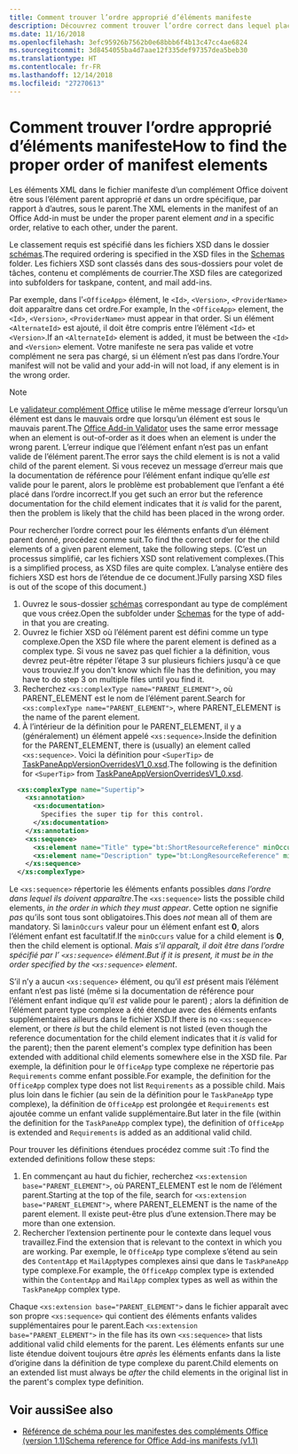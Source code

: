 ```yaml
---
title: Comment trouver l’ordre approprié d’éléments manifeste
description: Découvrez comment trouver l’ordre correct dans lequel placer les éléments enfants dans un élément parent.
ms.date: 11/16/2018
ms.openlocfilehash: 3efc95926b7562b0e68bbb6f4b13c47cc4ae6824
ms.sourcegitcommit: 3d8454055ba4d7aae12f335def97357dea5beb30
ms.translationtype: HT
ms.contentlocale: fr-FR
ms.lasthandoff: 12/14/2018
ms.locfileid: "27270613"
---
```

# <a name="how-to-find-the-proper-order-of-manifest-elements"></a><span data-ttu-id="af6ed-103">Comment trouver l’ordre approprié d’éléments manifeste</span><span class="sxs-lookup"><span data-stu-id="af6ed-103">How to find the proper order of manifest elements</span></span>

<span data-ttu-id="af6ed-104">Les éléments XML dans le fichier manifeste d’un complément Office doivent être sous l’élément parent approprié *et* dans un ordre spécifique, par rapport à d’autres, sous le parent.</span><span class="sxs-lookup"><span data-stu-id="af6ed-104">The XML elements in the manifest of an Office Add-in must be under the proper parent element *and* in a specific order, relative to each other, under the parent.</span></span>

<span data-ttu-id="af6ed-105">Le classement requis est spécifié dans les fichiers XSD dans le dossier [schémas](https://github.com/OfficeDev/office-js-docs-pr/tree/master/docs/overview/schemas).</span><span class="sxs-lookup"><span data-stu-id="af6ed-105">The required ordering is specified in the XSD files in the [Schemas](https://github.com/OfficeDev/office-js-docs-pr/tree/master/docs/overview/schemas) folder.</span></span> <span data-ttu-id="af6ed-106">Les fichiers XSD sont classés dans des sous-dossiers pour volet de tâches, contenu et compléments de courrier.</span><span class="sxs-lookup"><span data-stu-id="af6ed-106">The XSD files are categorized into subfolders for taskpane, content, and mail add-ins.</span></span>

<span data-ttu-id="af6ed-107">Par exemple, dans l’`<OfficeApp>` élément, le `<Id>`, `<Version>`, `<ProviderName>` doit apparaître dans cet ordre.</span><span class="sxs-lookup"><span data-stu-id="af6ed-107">For example, In the `<OfficeApp>` element, the `<Id>`, `<Version>`, `<ProviderName>` must appear in that order.</span></span> <span data-ttu-id="af6ed-108">Si un élément `<AlternateId>` est ajouté, il doit être compris entre l’élément `<Id>` et `<Version>`.</span><span class="sxs-lookup"><span data-stu-id="af6ed-108">If an `<AlternateId>` element is added, it must be between the `<Id>` and `<Version>` element.</span></span> <span data-ttu-id="af6ed-109">Votre manifeste ne sera pas valide et votre complément ne sera pas chargé, si un élément n’est pas dans l’ordre.</span><span class="sxs-lookup"><span data-stu-id="af6ed-109">Your manifest will not be valid and your add-in will not load, if any element is in the wrong order.</span></span>

> [!NOTE]
> <span data-ttu-id="af6ed-110">Le [validateur complément Office](/office/dev/add-ins/testing/troubleshoot-manifest#validate-your-manifest-with-the-office-add-in-validator) utilise le même message d’erreur lorsqu’un élément est dans le mauvais ordre que lorsqu’un élément est sous le mauvais parent.</span><span class="sxs-lookup"><span data-stu-id="af6ed-110">The [Office Add-in Validator](/office/dev/add-ins/testing/troubleshoot-manifest#validate-your-manifest-with-the-office-add-in-validator) uses the same error message when an element is out-of-order as it does when an element is under the wrong parent.</span></span> <span data-ttu-id="af6ed-111">L’erreur indique que l’élément enfant n’est pas un enfant valide de l’élément parent.</span><span class="sxs-lookup"><span data-stu-id="af6ed-111">The error says the child element is is not a valid child of the parent element.</span></span> <span data-ttu-id="af6ed-112">Si vous recevez un message d’erreur mais que la documentation de référence pour l’élément enfant indique qu’elle *est* valide pour le parent, alors le problème est probablement que l’enfant a été placé dans l’ordre incorrect.</span><span class="sxs-lookup"><span data-stu-id="af6ed-112">If you get such an error but the reference documentation for the child element indicates that it *is* valid for the parent, then the problem is likely that the child has been placed in the wrong order.</span></span>

<span data-ttu-id="af6ed-113">Pour rechercher l’ordre correct pour les éléments enfants d’un élément parent donné, procédez comme suit.</span><span class="sxs-lookup"><span data-stu-id="af6ed-113">To find the correct order for the child elements of a given parent element, take the following steps.</span></span> <span data-ttu-id="af6ed-114">(C’est un processus simplifié, car les fichiers XSD sont relativement complexes.</span><span class="sxs-lookup"><span data-stu-id="af6ed-114">(This is a simplified process, as XSD files are quite complex.</span></span> <span data-ttu-id="af6ed-115">L’analyse entière des fichiers XSD est hors de l’étendue de ce document.)</span><span class="sxs-lookup"><span data-stu-id="af6ed-115">Fully parsing XSD files is out of the scope of this document.)</span></span>

1. <span data-ttu-id="af6ed-116">Ouvrez le sous-dossier [schémas](https://github.com/OfficeDev/office-js-docs-pr/tree/master/docs/overview/schemas) correspondant au type de complément que vous créez.</span><span class="sxs-lookup"><span data-stu-id="af6ed-116">Open the subfolder under [Schemas](https://github.com/OfficeDev/office-js-docs-pr/tree/master/docs/overview/schemas) for the type of add-in that you are creating.</span></span> 
2. <span data-ttu-id="af6ed-117">Ouvrez le fichier XSD où l’élément parent est défini comme un type complexe.</span><span class="sxs-lookup"><span data-stu-id="af6ed-117">Open the XSD file where the parent element is defined as a complex type.</span></span> <span data-ttu-id="af6ed-118">Si vous ne savez pas quel fichier a la définition, vous devrez peut-être répéter l’étape 3 sur plusieurs fichiers jusqu'à ce que vous trouviez.</span><span class="sxs-lookup"><span data-stu-id="af6ed-118">If you don't know which file has the definition, you may have to do step 3 on multiple files until you find it.</span></span>
3. <span data-ttu-id="af6ed-119">Recherchez `<xs:complexType name="PARENT_ELEMENT">`, où PARENT_ELEMENT est le nom de l’élément parent.</span><span class="sxs-lookup"><span data-stu-id="af6ed-119">Search for `<xs:complexType name="PARENT_ELEMENT">`, where PARENT_ELEMENT is the name of the parent element.</span></span>
4. <span data-ttu-id="af6ed-120">À l’intérieur de la définition pour le PARENT_ELEMENT, il y a (généralement) un élément appelé `<xs:sequence>`.</span><span class="sxs-lookup"><span data-stu-id="af6ed-120">Inside the definition for the PARENT_ELEMENT, there is (usually) an element called `<xs:sequence>`.</span></span> <span data-ttu-id="af6ed-121">Voici la définition pour `<SuperTip>` de [TaskPaneAppVersionOverridesV1_0.xsd](https://raw.githubusercontent.com/OfficeDev/office-js-docs-pr/master/docs/overview/schemas/taskpane/TaskPaneAppVersionOverridesV1_0.xsd).</span><span class="sxs-lookup"><span data-stu-id="af6ed-121">The following is the definition for `<SuperTip>` from [TaskPaneAppVersionOverridesV1_0.xsd](https://raw.githubusercontent.com/OfficeDev/office-js-docs-pr/master/docs/overview/schemas/taskpane/TaskPaneAppVersionOverridesV1_0.xsd).</span></span>

```xml
  <xs:complexType name="Supertip">
    <xs:annotation>
      <xs:documentation>
        Specifies the super tip for this control.
      </xs:documentation>
    </xs:annotation>
    <xs:sequence>
      <xs:element name="Title" type="bt:ShortResourceReference" minOccurs="1" maxOccurs="1" />
      <xs:element name="Description" type="bt:LongResourceReference" minOccurs="1" maxOccurs="1" />
    </xs:sequence>
  </xs:complexType>
```

<span data-ttu-id="af6ed-122">Le `<xs:sequence>` répertorie les éléments enfants possibles *dans l’ordre dans lequel ils doivent apparaître*.</span><span class="sxs-lookup"><span data-stu-id="af6ed-122">The `<xs:sequence>` lists the possible child elements, *in the order in which they must appear*.</span></span> <span data-ttu-id="af6ed-123">Cette option ne signifie *pas* qu’ils sont tous sont obligatoires.</span><span class="sxs-lookup"><span data-stu-id="af6ed-123">This does *not* mean all of them are mandatory.</span></span> <span data-ttu-id="af6ed-124">Si la`minOccurs` valeur pour un élément enfant est **0**, alors l’élément enfant est facultatif.</span><span class="sxs-lookup"><span data-stu-id="af6ed-124">If the `minOccurs` value for a child element is **0**, then the child element is optional.</span></span> <span data-ttu-id="af6ed-125">*Mais s’il apparaît, il doit être dans l’ordre spécifié par l’ `<xs:sequence>` élément*.</span><span class="sxs-lookup"><span data-stu-id="af6ed-125">*But if it is present, it must be in the order specified by the `<xs:sequence>` element*.</span></span>

<span data-ttu-id="af6ed-126">S’il n’y a aucun `<xs:sequence>` élément, ou qu’il *est* présent mais l’élément enfant n’est pas listé (même si la documentation de référence pour l’élément enfant indique qu’il *est* valide pour le parent) ; alors la définition de l’élément parent type complexe a été étendue avec des éléments enfants supplémentaires ailleurs dans le fichier XSD.</span><span class="sxs-lookup"><span data-stu-id="af6ed-126">If there is no `<xs:sequence>` element, or there *is* but the child element is not listed (even though the reference documentation for the child element indicates that it *is* valid for the parent); then the parent element's complex type definition has been extended with additional child elements somewhere else in the XSD file.</span></span> <span data-ttu-id="af6ed-127">Par exemple, la définition pour le `OfficeApp` type complexe ne répertorie pas `Requirements` comme enfant possible.</span><span class="sxs-lookup"><span data-stu-id="af6ed-127">For example, the definition for the `OfficeApp` complex type does not list `Requirements` as a possible child.</span></span> <span data-ttu-id="af6ed-128">Mais plus loin dans le fichier (au sein de la définition pour le `TaskPaneApp` type complexe), la définition de `OfficeApp` est prolongée et `Requirements` est ajoutée comme un enfant valide supplémentaire.</span><span class="sxs-lookup"><span data-stu-id="af6ed-128">But later in the file (within the definition for the `TaskPaneApp` complex type), the definition of `OfficeApp` is extended and `Requirements` is added as an additional valid child.</span></span>

<span data-ttu-id="af6ed-129">Pour trouver les définitions étendues procédez comme suit :</span><span class="sxs-lookup"><span data-stu-id="af6ed-129">To find the extended definitions follow these steps:</span></span>

1. <span data-ttu-id="af6ed-130">En commençant au haut du fichier, recherchez `<xs:extension base="PARENT_ELEMENT">`, où PARENT_ELEMENT est le nom de l’élément parent.</span><span class="sxs-lookup"><span data-stu-id="af6ed-130">Starting at the top of the file, search for `<xs:extension base="PARENT_ELEMENT">`, where PARENT_ELEMENT is the name of the parent element.</span></span> <span data-ttu-id="af6ed-131">Il existe peut-être plus d’une extension.</span><span class="sxs-lookup"><span data-stu-id="af6ed-131">There may be more than one extension.</span></span>
2. <span data-ttu-id="af6ed-132">Rechercher l’extension pertinente pour le contexte dans lequel vous travaillez.</span><span class="sxs-lookup"><span data-stu-id="af6ed-132">Find the extension that is relevant to the context in which you are working.</span></span> <span data-ttu-id="af6ed-133">Par exemple, le `OfficeApp` type complexe s’étend au sein des `ContentApp` et `MailApp`types complexes ainsi que dans le `TaskPaneApp` type complexe.</span><span class="sxs-lookup"><span data-stu-id="af6ed-133">For example, the `OfficeApp` complex type is extended within the `ContentApp` and `MailApp` complex types as well as within the `TaskPaneApp` complex type.</span></span>

<span data-ttu-id="af6ed-134">Chaque `<xs:extension base="PARENT_ELEMENT">` dans le fichier apparaît avec son propre `<xs:sequence>` qui contient des éléments enfants valides supplémentaires pour le parent.</span><span class="sxs-lookup"><span data-stu-id="af6ed-134">Each `<xs:extension base="PARENT_ELEMENT">` in the file has its own `<xs:sequence>` that lists additional valid child elements for the parent.</span></span> <span data-ttu-id="af6ed-135">Les éléments enfants sur une liste étendue doivent toujours être *après* les éléments enfants dans la liste d’origine dans la définition de type complexe du parent.</span><span class="sxs-lookup"><span data-stu-id="af6ed-135">Child elements on an extended list must always be *after* the child elements in the original list in the parent's complex type definition.</span></span>

## <a name="see-also"></a><span data-ttu-id="af6ed-136">Voir aussi</span><span class="sxs-lookup"><span data-stu-id="af6ed-136">See also</span></span>

- [<span data-ttu-id="af6ed-137">Référence de schéma pour les manifestes des compléments Office (version 1.1)</span><span class="sxs-lookup"><span data-stu-id="af6ed-137">Schema reference for Office Add-ins manifests (v1.1)</span></span>](../develop/add-in-manifests.md)
